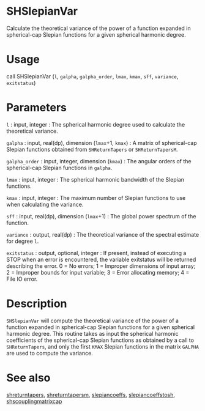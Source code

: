 # SHSlepianVar

Calculate the theoretical variance of the power of a function expanded in spherical-cap Slepian functions for a given spherical harmonic degree.

# Usage

call SHSlepianVar (`l`, `galpha`, `galpha_order`, `lmax`, `kmax`, `sff`, `variance`, `exitstatus`)

# Parameters

`l` : input, integer
:   The spherical harmonic degree used to calculate the theoretical variance.

`galpha` : input, real(dp), dimension (`lmax`+1, `kmax`)
:   A matrix of spherical-cap Slepian functions obtained from `SHReturnTapers` or `SHReturnTapersM`.

`galpha_order` : input, integer, dimension (`kmax`)
:   The angular orders of the spherical-cap Slepian functions in `galpha`.

`lmax` : input, integer
:   The spherical harmonic bandwidth of the Slepian functions.

`kmax` : input, integer
:   The maximum number of Slepian functions to use when calculating the variance.

`sff` : input, real(dp), dimension (`lmax`+1)
:   The global power spectrum of the function.

`variance` : output, real(dp)
:   The theoretical variance of the spectral estimate for degree `l`.

`exitstatus` : output, optional, integer
:   If present, instead of executing a STOP when an error is encountered, the variable exitstatus will be returned describing the error. 0 = No errors; 1 = Improper dimensions of input array; 2 = Improper bounds for input variable; 3 = Error allocating memory; 4 = File IO error.

# Description

`SHSlepianVar` will compute the theoretical variance of the power of a function expanded in spherical-cap Slepian functions for a given spherical harmonic degree. This routine takes as input the spherical harmonic coefficients of the spherical-cap Slepian functions as obtained by a call to `SHReturnTapers`, and only the first `KMAX` Slepian functions in the matrix `GALPHA` are used to compute the variance.

# See also

[shreturntapers](shreturntapers.html), [shreturntapersm](shreturntapersm.html), [slepiancoeffs](slepiancoeffs.html), [slepiancoeffstosh](slepiancoeffstosh.html), [shscouplingmatrixcap](shscouplingmatrixcap.html)
